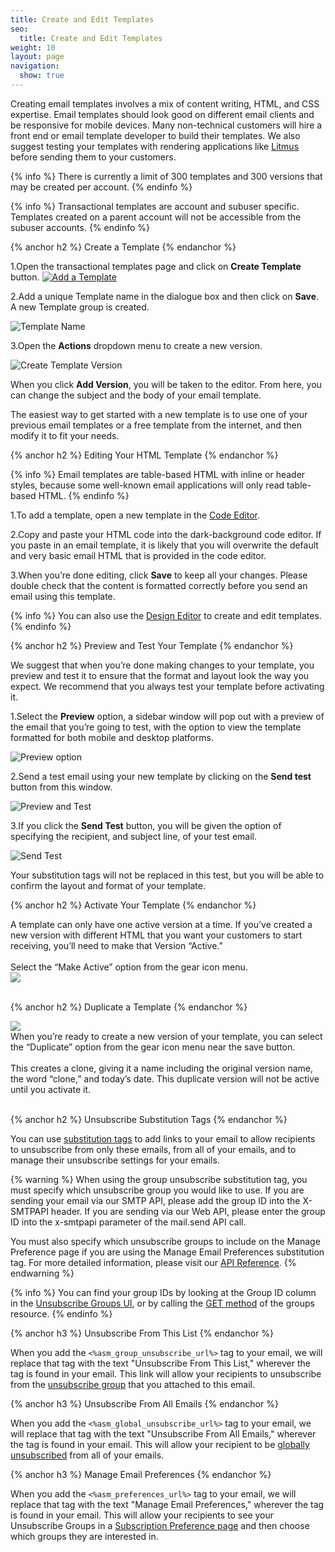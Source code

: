 ```yaml
---
title: Create and Edit Templates
seo:
  title: Create and Edit Templates
weight: 10
layout: page
navigation:
  show: true
---
```


Creating email templates involves a mix of content writing, HTML, and CSS expertise. Email templates should look good on different email clients and be responsive for mobile devices. Many non-technical customers will hire a front end or email template developer to build their templates. We also suggest testing your templates with rendering applications like [Litmus](http://litmus.com) before sending them to your customers.

{% info %}
There is currently a limit of 300 templates and 300 versions that may be created per account.
{% endinfo %}

{% info %}
Transactional templates are account and subuser specific. Templates created on a parent account will not be accessible from the subuser accounts.
{% endinfo %}

{% anchor h2 %}
Create a Template
{% endanchor %}

1.Open the transactional templates page and click on **Create Template** button.
<a href="{{site.app_url}}/templates/new">![](/images/templates_create_edit_1.png "Add a Template")</a>

2.Add a unique Template name in the dialogue box and then click on **Save**. A new Template group is created.

![](/images/templates_create_edit_2.png "Template Name")

3.Open the **Actions** dropdown menu to create a new version.

![](/images/templates_create_edit_4.png "Create Template Version")

When you click **Add Version**, you will be taken to the editor. From here, you can change the subject and the body of your email template.

The easiest way to get started with a new template is to use one of your previous email templates or a free template from the internet, and then modify it to fit your needs.

{% anchor h2 %}
Editing Your HTML Template
{% endanchor %}

{% info %}
Email templates are table-based HTML with inline or header styles, because some well-known email applications will only read table-based HTML.
{% endinfo %}

1.To add a template, open a new template in the [Code Editor](https://sendgrid.com/docs/User_Guide/Marketing_Campaigns/code_editor.html). 

2.Copy and paste your HTML code into the dark-background code editor. If you paste in an email template, it is likely that you will overwrite the default and very basic email HTML that is provided in the code editor.

3.When you’re done editing, click **Save** to keep all your changes. Please double check that the content is formatted correctly before you send an email using this template.

{% info %}
You can also use the [Design Editor](https://sendgrid.com/docs/User_Guide/Marketing_Campaigns/design_editor.html) to create and edit templates.
{% endinfo %}

{% anchor h2 %}
Preview and Test Your Template
{% endanchor %}

We suggest that when you’re done making changes to your template, you preview and test it to ensure that the format and layout look the way you expect. We recommend that you always test your template before activating it.
 
1.Select the **Preview** option, a sidebar window will pop out with a preview of the email that you’re going to test, with the option to view the template formatted for both mobile and desktop platforms.

![](/images/template_engine_12.png "Preview option")

2.Send a test email using your new template by clicking on the **Send test** button from this window.

![](/images/templates_create_edit_8.png "Preview and Test")

3.If you click the **Send Test** button, you will be given the option of specifying the recipient, and subject line, of your test email.

![](/images/templates_create_edit_9.png "Send Test")

Your substitution tags will not be replaced in this test, but you will be able to confirm the layout and format of your template.

{% anchor h2 %}
Activate Your Template
{% endanchor %}

<div class="row">

  <div class="clearfix col-md-6">  
  A template can only have one active version at a time. If you’ve created a new version with different HTML that you want your customers to start receiving, you’ll need to make that Version “Active.”
  <br>
  <br>
  Select the “Make Active” option from the gear icon menu.
  </div>
  <div class="col-md-6">
    <img src="{{root_url}}/images/template_make_active.png" class="img-responsive pull-right"/>
  </div>
  <br>
</div>

{% anchor h2 %}
Duplicate a Template
{% endanchor %}

<div class="row">

  <div class="col-md-6">
    <img src="{{root_url}}/images/templates_duplicate_version.png" class="img-responsive pull-left"/>
  </div>

  <div class="clearfix col-md-6">  
  When you’re ready to create a new version of your template, you can select the “Duplicate” option from the gear icon menu near the save button.
  <br>
  <br>
  This creates a clone, giving it a name including the original version name, the word “clone,” and today’s date. This duplicate version will not be active until you activate it.
  </div>

<br>
</div>

{% anchor h2 %}
Unsubscribe Substitution Tags
{% endanchor %}

You can use [substitution tags]({{root_url}}/API_Reference/SMTP_API/substitution_tags.html) to add links to your email to allow recipients to unsubscribe from only these emails, from all of your emails, and to manage their unsubscribe settings for your emails.

{% warning %}
When using the group unsubscribe substitution tag, you must specify which unsubscribe group you would like to use. If you are sending your email via our SMTP API, please add the group ID into the X-SMTPAPI header. If you are sending via our Web API, please enter the group ID into the x-smtpapi parameter of the mail.send API call.

You must also specify which unsubscribe groups to include on the Manage Preference page if you are using the Manage Email Preferences substitution tag. For more detailed information, please visit our [API Reference]({{root_url}}/API_Reference/SMTP_API/suppressions.html).
{% endwarning %}

{% info %}
You can find your group IDs by looking at the Group ID column in the [Unsubscribe Groups UI]({{site.app_url}}/suppressions/advanced_suppression_manager), or by calling the [GET method]({{root_url}}/API_Reference/Web_API_v3/Suppression_Management/groups.html#-GET) of the groups resource.
{% endinfo %}

{% anchor h3 %}
Unsubscribe From This List
{% endanchor %}

When you add the ```<%asm_group_unsubscribe_url%>``` tag to your email, we will replace that tag with the text "Unsubscribe From This List," wherever the tag is found in your email. This link will allow your recipients to unsubscribe from the [unsubscribe group]({{root_url}}/User_Guide/Suppressions/group_unsubscribes.html) that you attached to this email.

{% anchor h3 %}
Unsubscribe From All Emails
{% endanchor %}

When you add the ```<%asm_global_unsubscribe_url%>``` tag to your email, we will replace that tag with the text "Unsubscribe From All Emails," wherever the tag is found in your email. This will allow your recipient to be [globally unsubscribed]({{root_url}}/User_Guide/Suppressions/global_unsubscribes.html) from all of your emails.

{% anchor h3 %}
Manage Email Preferences
{% endanchor %}

When you add the ```<%asm_preferences_url%>``` tag to your email, we will replace that tag with the text "Manage Email Preferences," wherever the tag is found in your email. This will allow your recipients to see your Unsubscribe Groups in a [Subscription Preference page]({{root_url}}/User_Guide/Suppressions/recipient_subscription_preferences.html) and then choose which groups they are interested in.
